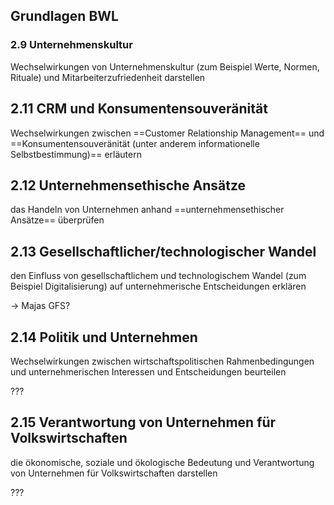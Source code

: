 ## Grundlagen BWL

### 2.9 Unternehmenskultur
Wechselwirkungen von Unternehmenskultur (zum Beispiel Werte, Normen, Rituale) und Mitarbeiterzufriedenheit darstellen

## 2.11 CRM und Konsumentensouveränität 
Wechselwirkungen zwischen ==Customer Relationship Management== und ==Konsumentensouveränität (unter anderem informationelle Selbstbestimmung)== erläutern


## 2.12 Unternehmensethische Ansätze
das Handeln von Unternehmen anhand ==unternehmensethischer Ansätze== überprüfen

## 2.13 Gesellschaftlicher/technologischer Wandel
den Einfluss von gesellschaftlichem und technologischem Wandel (zum Beispiel Digitalisierung) auf unternehmerische Entscheidungen erklären

&rarr; Majas GFS? 

## 2.14 Politik und Unternehmen
Wechselwirkungen zwischen wirtschaftspolitischen Rahmenbedingungen und unternehmerischen Interessen und Entscheidungen beurteilen

???

## 2.15 Verantwortung von Unternehmen für Volkswirtschaften
die ökonomische, soziale und ökologische Bedeutung und Verantwortung von Unternehmen für Volkswirtschaften darstellen

???